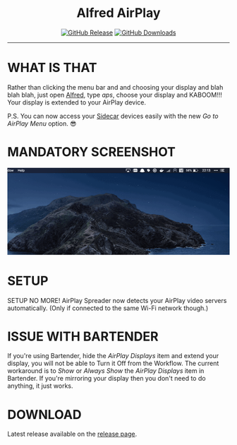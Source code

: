 <h1 align="center">Alfred AirPlay</h1>

<p align="center">
<a href="https://github.com/godbout/alfred-airplay/releases/latest"><img src="https://img.shields.io/github/release/godbout/alfred-airplay.svg?style=flat" alt="GitHub Release"></a>
<a href="https://github.com/godbout/alfred-airplay/releases"><img src="https://img.shields.io/github/downloads/godbout/alfred-airplay/total.svg?style=flat" alt="GitHub Downloads"></a>
</p>

---

# WHAT IS THAT

Rather than clicking the menu bar and and choosing your display and blah blah blah, just open [Alfred](https://www.alfredapp.com/), type *aps*, choose your display and KABOOM!!! Your display is extended to your AirPlay device.

P.S. You can now access your [Sidecar](https://support.apple.com/en-us/HT210380) devices easily with the new *Go to AirPlay Menu* option. 😎️

# MANDATORY SCREENSHOT

![Beautiful Screenshot](https://github.com/godbout/alfred-airplay/blob/master/resources/screenshots/usage.gif "Beautiful Screenshot")

# SETUP

SETUP NO MORE! AirPlay Spreader now detects your AirPlay video servers automatically. (Only if connected to the same Wi-Fi network though.)

# ISSUE WITH BARTENDER

If you're using Bartender, hide the *AirPlay Displays* item and extend your display, you will not be able to Turn it Off from the Workflow. The current workaround is to *Show* or *Always Show* the *AirPlay Displays* item in Bartender. If you're mirroring your display then you don't need to do anything, it just works.

# DOWNLOAD

Latest release available on the [release page](https://github.com/godbout/alfred-airplay/releases).
